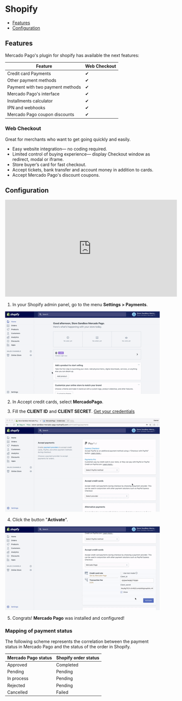 # Shopify  

* [Features](#bookmark_Features)
* [Configuration](#bookmark_Configuration)

## Features

Mercado Pago's plugin for shopify has available the next features:

| Feature                                                   | Web Checkout 		  |
|---------------------------------------------------------- |-------------------|
| Credit card Payments                                      | ✔                 |
| Other payment methods                                     | ✔                 |
| Payment with two payment methods	                     	  | ✔               	|
| Mercado Pago's interface                                  | ✔                 |
| Installments calculator                                   | ✔                 |
| IPN and webhooks                                          | ✔                 |
| Mercado Pago coupon discounts                             | ✔                 |

### Web Checkout

Great for merchants who want to get going quickly and easily.

* Easy website integration— no coding required.
* Limited control of buying experience— display Checkout window as redirect, modal or iframe.
* Store buyer’s card for fast checkout.
* Accept tickets, bank transfer and account money in addition to cards.
* Accept Mercado Pago's discount coupons.

## Configuration

<center>
  <iframe width="560" height="315" src="https://www.youtube.com/embed/ZLINrH8WB0A" frameborder="0" allowfullscreen=""></iframe>
</center>

1) In your Shopify admin panel, go to the menu **Settings > Payments**.

![Configuring Mercado Pago in shopify](/images/shopify/shopify-config-1.gif)

2) In Accept credit cards, select **MercadoPago**.

3) Fill the **CLIENT ID** and **CLIENT SECRET**. [Get your credentials](https://www.mercadopago.com/mla/account/credentials?type=basic)

  ![Configuring client id and client secret in shopify](/images/shopify/shopify-config-2.gif)

4) Click the button "**Activate**".

  ![Saving All Settings](/images/shopify/shopify-config-3.gif)

5) Congrats! **Mercado Pago** was installed and configured!

### Mapping of payment status

The following scheme represents the correlation between the payment status in Mercado Pago and the status of the order in Shopify.

| Mercado Pago status | Shopify order status |
|---------------------|----------------------|
| Approved            | Completed            |
| Pending             | Pending              |
| In process          | Pending              |
| Rejected            | Pending              |
| Cancelled           | Failed               |